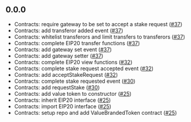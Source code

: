 ## 0.0.0

- Contracts: require gateway to be set to accept a stake request ([#37](https://github.com/OpenSTFoundation/openst-tokens/pull/37))
- Contracts: add transferor added event ([#37](https://github.com/OpenSTFoundation/openst-tokens/pull/37))
- Contracts: whitelist transferors and limit transfers to transferors ([#37](https://github.com/OpenSTFoundation/openst-tokens/pull/37))
- Contracts: complete EIP20 transfer functions ([#37](https://github.com/OpenSTFoundation/openst-tokens/pull/37))
- Contracts: add gateway set event ([#37](https://github.com/OpenSTFoundation/openst-tokens/pull/37))
- Contracts: add gateway setter ([#37](https://github.com/OpenSTFoundation/openst-tokens/pull/37))
- Contracts: complete EIP20 view functions ([#32](https://github.com/OpenSTFoundation/openst-tokens/pull/32))
- Contracts: complete stake request accepted event ([#32](https://github.com/OpenSTFoundation/openst-tokens/pull/32))
- Contracts: add acceptStakeRequest ([#32](https://github.com/OpenSTFoundation/openst-tokens/pull/32))
- Contracts: complete stake requested event ([#30](https://github.com/OpenSTFoundation/openst-tokens/pull/30))
- Contracts: add requestStake ([#30](https://github.com/OpenSTFoundation/openst-tokens/pull/30))
- Contracts: add value token to constructor ([#25](https://github.com/OpenSTFoundation/openst-tokens/pull/25))
- Contracts: inherit EIP20 interface ([#25](https://github.com/OpenSTFoundation/openst-tokens/pull/25))
- Contracts: import EIP20 interface ([#25](https://github.com/OpenSTFoundation/openst-tokens/pull/25))
- Contracts: setup repo and add ValueBrandedToken contract ([#25](https://github.com/OpenSTFoundation/openst-tokens/pull/25))